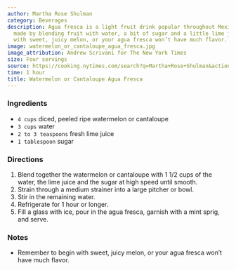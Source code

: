 ```yaml
---
author: Martha Rose Shulman
category: Beverages
description: Agua fresca is a light fruit drink popular throughout Mexico. It’s simply
  made by blending fruit with water, a bit of sugar and a little lime juice. Begin
  with sweet, juicy melon, or your agua fresca won’t have much flavor.
image: watermelon_or_cantaloupe_agua_fresca.jpg
image_attribution: Andrew Scrivani for The New York Times
size: Four servings
source: https://cooking.nytimes.com/search?q=Martha+Rose+Shulman&action=click&module=byline&region=recipe%20page
time: 1 hour
title: Watermelon or Cantaloupe Agua Fresca
---
```

### Ingredients

* `4 cups` diced, peeled ripe watermelon or cantaloupe
* `3 cups` water
* `2 to 3 teaspoons` fresh lime juice
* `1 tablespoon` sugar

### Directions

1. Blend together the watermelon or cantaloupe with 1 1/2 cups of the water, the lime juice and the sugar at high speed until smooth. 
2. Strain through a medium strainer into a large pitcher or bowl. 
3. Stir in the remaining water. 
4. Refrigerate for 1 hour or longer. 
5. Fill a glass with ice, pour in the agua fresca, garnish with a mint sprig, and serve.

### Notes

- Remember to begin with sweet, juicy melon, or your agua fresca won’t have much flavor.
